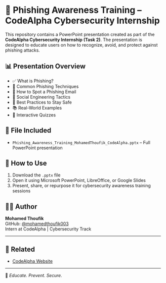 # 🎣 Phishing Awareness Training – CodeAlpha Cybersecurity Internship

This repository contains a PowerPoint presentation created as part of the **CodeAlpha Cybersecurity Internship (Task 2)**. The presentation is designed to educate users on how to recognize, avoid, and protect against phishing attacks.

## 📊 Presentation Overview

- ✅ What is Phishing?
- 🛑 Common Phishing Techniques
- 👀 How to Spot a Phishing Email
- 🧠 Social Engineering Tactics
- 🔐 Best Practices to Stay Safe
- 📚 Real-World Examples
- 🧪 Interactive Quizzes

## 📁 File Included

- `Phishing_Awareness_Training_MohamedThoufik_CodeAlpha.pptx` – Full PowerPoint presentation

## 🚀 How to Use

1. Download the `.pptx` file
2. Open it using Microsoft PowerPoint, LibreOffice, or Google Slides
3. Present, share, or repurpose it for cybersecurity awareness training sessions

## 🧑‍💻 Author

**Mohamed Thoufik**  
GitHub: [@mohamedthoufik003](https://github.com/mohamedthoufik003)  
Intern at CodeAlpha | Cybersecurity Track

---

## 🔗 Related

- [CodeAlpha Website](https://www.codealpha.tech)


---

📢 *Educate. Prevent. Secure.*
